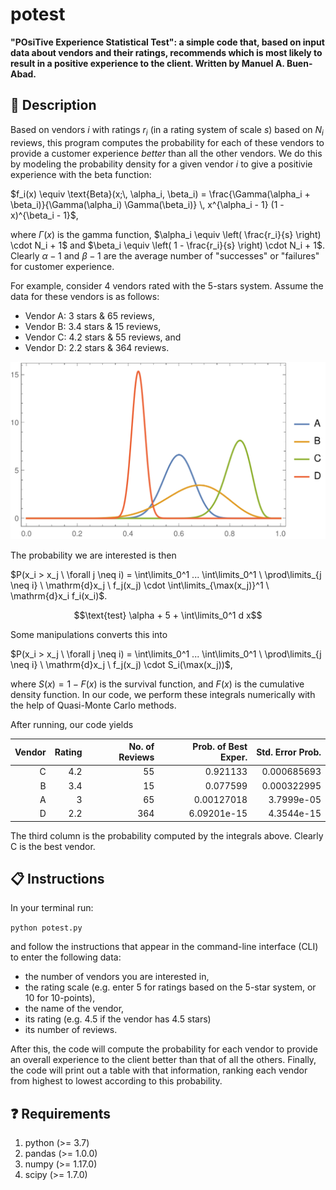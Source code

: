 # potest

**"POsiTive Experience Statistical Test": a simple code that, based on input data about vendors and their ratings, recommends which is most likely to result in a positive experience to the client.
Written by Manuel A. Buen-Abad.**

📄 Description
-----------------------------------------

Based on vendors $i$ with ratings $r_i$ (in a rating system of scale $s$) based on $N_i$ reviews, this program computes the probability for each of these vendors to provide a customer experience _better_ than all the other vendors.
We do this by modeling the probability density for a given vendor $i$ to give a positivie experience with the beta function:

$f_i(x) \equiv \text{Beta}(x;\, \alpha_i, \beta_i) = \frac{\Gamma(\alpha_i + \beta_i)}{\Gamma(\alpha_i) \Gamma(\beta_i)} \, x^{\alpha_i - 1} (1 - x)^{\beta_i - 1}$,

where $\Gamma(x)$ is the gamma function, $\alpha_i \equiv \left( \frac{r_i}{s} \right) \cdot N_i + 1$ and $\beta_i \equiv \left( 1 - \frac{r_i}{s} \right) \cdot N_i + 1$.
Clearly $\alpha-1$ and $\beta-1$ are the average number of "successes" or "failures" for customer experience.

For example, consider 4 vendors rated with the 5-stars system.
Assume the data for these vendors is as follows:
- Vendor A: 3 stars & 65 reviews,
- Vendor B: 3.4 stars & 15 reviews,
- Vendor C: 4.2 stars & 55 reviews, and
- Vendor D: 2.2 stars & 364 reviews.

![Example of Vendor PDFs](./figures/vendor_pdfs.png)

The probability we are interested is then

$P(x_i > x_j \ \forall j \neq i) = \int\limits_0^1 ... \int\limits_0^1 \ \prod\limits_{j \neq i} \ \mathrm{d}x_j \ f_j(x_j) \cdot \int\limits_{\max(x_j)}^1 \ \mathrm{d}x_i f_i(x_i)$.

$$\text{test} \alpha + 5 + \int\limits_0^1 d x$$

Some manipulations converts this into

$P(x_i > x_j \ \forall j \neq i) = \int\limits_0^1 ... \int\limits_0^1 \ \prod\limits_{j \neq i} \ \mathrm{d}x_j \ f_j(x_j) \cdot S_i(\max(x_j))$,

where $S(x) = 1 - F(x)$ is the survival function, and $F(x)$ is the cumulative density function.
In our code, we perform these integrals numerically with the help of Quasi-Monte Carlo methods.

After running, our code yields

| Vendor | Rating | No. of Reviews | Prob. of Best Exper. | Std. Error Prob. |
| -----: | -----: | -------------: | -------------------: | ---------------: |
|      C |    4.2 |             55 |             0.921133 |      0.000685693 |
|      B |    3.4 |             15 |             0.077599 |      0.000322995 |
|      A |      3 |             65 |           0.00127018 |       3.7999e-05 |
|      D |    2.2 |            364 |          6.09201e-15 |       4.3544e-15 |

The third column is the probability computed by the integrals above.
Clearly C is the best vendor.


📋 Instructions
-----------------------------------------

In your terminal run:

`python potest.py`

and follow the instructions that appear in the command-line interface (CLI) to enter the following data:

- the number of vendors you are interested in,
- the rating scale (e.g. enter 5 for ratings based on the 5-star system, or 10 for 10-points),
- the name of the vendor,
- its rating (e.g. 4.5 if the vendor has 4.5 stars)
- its number of reviews.

After this, the code will compute the probability for each vendor to provide an overall experience to the client better than that of all the others.
Finally, the code will print out a table with that information, ranking each vendor from highest to lowest according to this probability.


❓ Requirements
-----------------------------------------

1. python (>= 3.7)
2. pandas (>= 1.0.0)
3. numpy (>= 1.17.0)
4. scipy (>= 1.7.0)